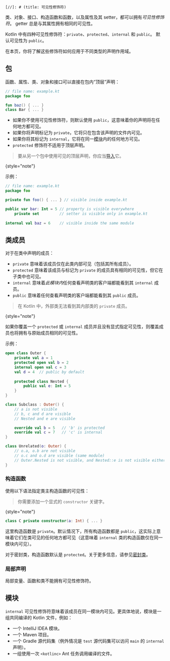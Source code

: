 `[//]: # (title: 可见性修饰符)`

类、对象、接口、构造函数和函数，以及属性及其 setter，都可以拥有*可见性修饰符*。
getter 总是与其属性拥有相同的可见性。

Kotlin 中有四种可见性修饰符：`private`、`protected`、`internal` 和 `public`。
默认可见性为 `public`。

在本页，你将了解这些修饰符如何应用于不同类型的声明作用域。

## 包

函数、属性、类、对象和接口可以直接在包内“顶层”声明：

```kotlin
// file name: example.kt
package foo

fun baz() { ... }
class Bar { ... }
```

* 如果你不使用可见性修饰符，则默认使用 `public`，这意味着你的声明将在任何地方都可见。
* 如果你将声明标记为 `private`，它将只在包含该声明的文件内可见。
* 如果你将其标记为 `internal`，它将在同一[模块](#modules)内的任何地方可见。
* `protected` 修饰符不适用于顶层声明。

>要从另一个包中使用可见的顶层声明，你应当[导入](packages.md#imports)它。
>
{style="note"}

示例：

```kotlin
// file name: example.kt
package foo

private fun foo() { ... } // visible inside example.kt

public var bar: Int = 5 // property is visible everywhere
    private set         // setter is visible only in example.kt
    
internal val baz = 6    // visible inside the same module
```

## 类成员

对于在类中声明的成员：

* `private` 意味着该成员仅在此类内部可见（包括其所有成员）。
* `protected` 意味着该成员与标记为 `private` 的成员具有相同的可见性，但它在子类中也可见。
* `internal` 意味着*此模块内*任何查看声明类的客户端都能看到其 `internal` 成员。
* `public` 意味着任何查看声明类的客户端都能看到其 `public` 成员。

> 在 Kotlin 中，外部类无法看到其内部类的 `private` 成员。
>
{style="note"}

如果你覆盖一个 `protected` 或 `internal` 成员并且没有显式指定可见性，则覆盖成员也将拥有与原始成员相同的可见性。

示例：

```kotlin
open class Outer {
    private val a = 1
    protected open val b = 2
    internal open val c = 3
    val d = 4  // public by default
    
    protected class Nested {
        public val e: Int = 5
    }
}

class Subclass : Outer() {
    // a is not visible
    // b, c and d are visible
    // Nested and e are visible

    override val b = 5   // 'b' is protected
    override val c = 7   // 'c' is internal
}

class Unrelated(o: Outer) {
    // o.a, o.b are not visible
    // o.c and o.d are visible (same module)
    // Outer.Nested is not visible, and Nested::e is not visible either 
}
```

### 构造函数

使用以下语法指定类主构造函数的可见性：

> 你需要添加一个显式的 `constructor` 关键字。
>
{style="note"}

```kotlin
class C private constructor(a: Int) { ... }
```

这里构造函数是 `private`。默认情况下，所有构造函数都是 `public`，这实际上意味着它们在类可见的任何地方都可见（这意味着 `internal` 类的构造函数仅在同一模块内可见）。

对于密封类，构造函数默认是 `protected`。关于更多信息，请参见[密封类](sealed-classes.md#constructors)。

### 局部声明

局部变量、函数和类不能拥有可见性修饰符。

## 模块

`internal` 可见性修饰符意味着该成员在同一模块内可见。更具体地说，模块是一组共同编译的 Kotlin 文件，例如：

* 一个 IntelliJ IDEA 模块。
* 一个 Maven 项目。
* 一个 Gradle 源代码集（例外情况是 `test` 源代码集可以访问 `main` 的 `internal` 声明）。
* 一组使用一次 `<kotlinc>` Ant 任务调用编译的文件。